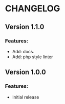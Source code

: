 # CHANGELOG

## Version 1.1.0

### Features:
* Add: docs.
* Add: php style linter

## Version 1.0.0

### Features:
* Initial release
